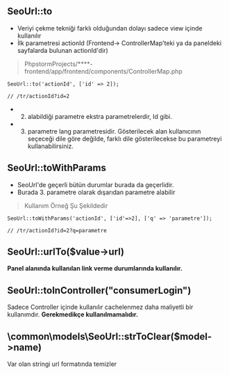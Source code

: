 ## SeoUrl::to

* Veriyi çekme tekniği farklı olduğundan dolayı sadece view içinde kullanılır
* İlk parametresi actionId (Frontend-> ControllerMap'teki ya da paneldeki sayfalarda bulunan actionId'dir)

> PhpstormProjects/****-frontend/app/frontend/components/ControllerMap.php

```
SeoUrl::to('actionId', ['id' => 2]);

// /tr/actionId?id=2
```

*
    2. alabildiği parametre ekstra parametrelerdir, Id gibi.
*
    3. parametre lang parametresidir. Gösterilecek alan kullanıcının seçeceği dile göre değilde, farklı dile
       gösterilecekse bu parametreyi kullanabilirsiniz.

## SeoUrl::toWithParams

* SeoUrl'de geçerli bütün durumlar burada da geçerlidir.
* Burada 3. parametre olarak dışarıdan parametre alabilir

> Kullanım Örneğ Şu Şekildedir

```
SeoUrl::toWithParams('actionId', ['id'=>2], ['q' => 'parametre']);

// /tr/actionId?id=2?q=parametre

```


## SeoUrl::urlTo($value->url)

**Panel alanında kullanılan link verme durumlarında kullanılır.**

## SeoUrl::toInController("consumerLogin")

Sadece Controller içinde kullanılır cachelenmez daha maliyetli bir kullanımdır. **Gerekmedikçe kullanılmamalıdır.**

## \common\models\SeoUrl::strToClear($model->name)

Var olan stringi url formatında temizler


